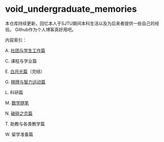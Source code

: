 # void_undergraduate_memories

本仓库持续更新，回忆本人于SJTU期间本科生活以及为后来者提供一些自己的经验。
Github作为个人博客真好用吧。

内容索引：

A. [社团与学生工作篇](./undergraduate_memories/A)

C. 课程与学业篇

E. [白月光篇](./undergraduate_memories/E)（完结）

G. [棋牌与智力运动篇](./undergraduate_memories/G)

L. 科研篇

M. [数学随笔](./undergraduate_memories/M)

N. [破碎之恋篇](./undergraduate_memories/N)

T. 助教与各类教学篇

W. 留学准备篇

